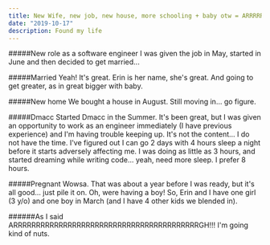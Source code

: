 ```yaml
---
title: New Wife, new job, new house, more schooling + baby otw = ARRRRRRRRRRRRRRRRRRRRRRRRRRRRRRRRRRRRRRRRRGH!
date: "2019-10-17"
description: Found my life
---
```


#####New role as a software engineer
I was given the job in May, started in June and then decided to get married...

#####Married
Yeah! It's great. Erin is her name, she's great. And going to get greater, as in great bigger with baby.

#####New home
We bought a house in August. Still moving in... go figure.

#####Dmacc
Started Dmacc in the Summer. It's been great, but I was given an opportunity to work as an engineer immediately (I have previous experience) and I'm having trouble keeping up. It's not the content... I do not have the time. I've figured out I can go 2 days with 4 hours sleep a night before it starts adversely affecting me. I was doing as little as 3 hours, and started dreaming while writing code... yeah, need more sleep. I prefer 8 hours.

#####Pregnant
Wowsa. That was about a year before I was ready, but it's all good... just pile it on. Oh, were having a boy! So, Erin and I have one girl (3 y/o) and one boy in March (and I have 4 other kids we blended in).

######As I said
ARRRRRRRRRRRRRRRRRRRRRRRRRRRRRRRRRRRRRRRRRGH!!! I'm going kind of nuts.
